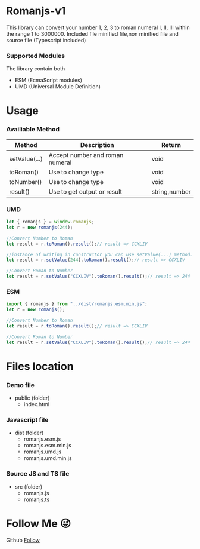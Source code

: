 # Romanjs-v1
This library can convert your number 1, 2, 3 to roman numeral I, II, III within the range 1 to 3000000.
Included file minified file,non minified file and source file (Typescript included)

### Supported Modules
The library contain both
- ESM (EcmaScript modules)
- UMD (Universal Module Definition)

# Usage
### Availiable Method
Method | Description | Return
------------ | ------------- | -------------
setValue(...) | Accept number and roman numeral | void
toRoman() | Use to change type | void
toNumber() | Use to change type | void
result() | Use to get output or result | string,number

### UMD
```javascript
let { romanjs } = window.romanjs;
let r = new romanjs(244);

//Convert Number to Roman
let result = r.toRoman().result();// result => CCXLIV

//instance of writing in constructor you can use setValue(...) method.
let result = r.setValue(244).toRoman().result();// result => CCXLIV

//Convert Roman to Number
let result = r.setValue("CCXLIV").toRoman().result();// result => 244
```
### ESM
```javascript
import { romanjs } from "../dist/romanjs.esm.min.js";
let r = new romanjs();

//Convert Number to Roman
let result = r.toRoman().result();// result => CCXLIV

//Convert Roman to Number
let result = r.setValue("CCXLIV").toRoman().result();// result => 244
```
# Files location 
### Demo file
- public (folder)
  - index.html
### Javascript file
- dist (folder)
  - romanjs.esm.js
  - romanjs.esm.min.js
  - romanjs.umd.js
  - romanjs.umd.min.js
### Source JS and TS file
- src (folder)
  - romanjs.js
  - romanjs.ts
# Follow Me 😜
Github [Follow](https://github.com/IssacMM6)

